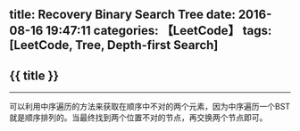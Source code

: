 title: Recovery Binary Search Tree
date: 2016-08-16 19:47:11
categories: 【LeetCode】
tags: [LeetCode, Tree, Depth-first Search]
---
## {{ title }} ##

---

可以利用中序遍历的方法来获取在顺序中不对的两个元素，因为中序遍历一个BST就是顺序排列的。当最终找到两个位置不对的节点，再交换两个节点即可。